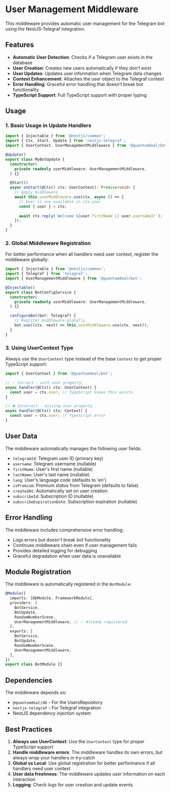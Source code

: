 # User Management Middleware

This middleware provides automatic user management for the Telegram bot using the NestJS-Telegraf integration.

## Features

- **Automatic User Detection**: Checks if a Telegram user exists in the database
- **User Creation**: Creates new users automatically if they don't exist
- **User Updates**: Updates user information when Telegram data changes
- **Context Enhancement**: Attaches the user object to the Telegraf context
- **Error Handling**: Graceful error handling that doesn't break bot functionality
- **TypeScript Support**: Full TypeScript support with proper typing

## Usage

### 1. Basic Usage in Update Handlers

```typescript
import { Injectable } from '@nestjs/common';
import { Ctx, Start, Update } from 'nestjs-telegraf';
import { UserContext, UserManagementMiddleware } from '@quantumdeal/bot';

@Update()
export class MyBotUpdate {
  constructor(
    private readonly userMiddleware: UserManagementMiddleware,
  ) {}

  @Start()
  async onStart(@Ctx() ctx: UserContext): Promise<void> {
    // Apply middleware
    await this.userMiddleware.use(ctx, async () => {
      // User is now available in ctx.user
      const { user } = ctx;
      
      await ctx.reply(`Welcome ${user.firstName || user.username}!`);
    });
  }
}
```

### 2. Global Middleware Registration

For better performance when all handlers need user context, register the middleware globally:

```typescript
import { Injectable } from '@nestjs/common';
import { Telegraf } from 'telegraf';
import { UserManagementMiddleware } from '@quantumdeal/bot';

@Injectable()
export class BotConfigService {
  constructor(
    private readonly userMiddleware: UserManagementMiddleware,
  ) {}

  configureBot(bot: Telegraf) {
    // Register middleware globally
    bot.use((ctx, next) => this.userMiddleware.use(ctx, next));
  }
}
```

### 3. Using UserContext Type

Always use the `UserContext` type instead of the base `Context` to get proper TypeScript support:

```typescript
import { UserContext } from '@quantumdeal/bot';

// ✅ Correct - with user property
async handler(@Ctx() ctx: UserContext) {
  const user = ctx.user; // TypeScript knows this exists
}

// ❌ Incorrect - missing user property
async handler(@Ctx() ctx: Context) {
  const user = ctx.user; // TypeScript error
}
```

## User Data

The middleware automatically manages the following user fields:

- `telegramId`: Telegram user ID (primary key)
- `username`: Telegram username (nullable)
- `firstName`: User's first name (nullable)
- `lastName`: User's last name (nullable)
- `lang`: User's language code (defaults to 'en')
- `isPremium`: Premium status from Telegram (defaults to false)
- `createdAt`: Automatically set on user creation
- `subscribeId`: Subscription ID (nullable)
- `subscribeExpirationDate`: Subscription expiration (nullable)

## Error Handling

The middleware includes comprehensive error handling:

- Logs errors but doesn't break bot functionality
- Continues middleware chain even if user management fails
- Provides detailed logging for debugging
- Graceful degradation when user data is unavailable

## Module Registration

The middleware is automatically registered in the `BotModule`:

```typescript
@Module({
  imports: [DbModule, FrameworkModule],
  providers: [
    BotService,
    BotUpdate,
    RandomNumberScene,
    UserManagementMiddleware, // ✅ Already registered
  ],
  exports: [
    BotService,
    BotUpdate,
    RandomNumberScene,
    UserManagementMiddleware,
  ],
})
export class BotModule {}
```

## Dependencies

The middleware depends on:

- `@quantumdeal/db` - For the UsersRepository
- `nestjs-telegraf` - For Telegraf integration
- NestJS dependency injection system

## Best Practices

1. **Always use UserContext**: Use the `UserContext` type for proper TypeScript support
2. **Handle middleware errors**: The middleware handles its own errors, but always wrap your handlers in try-catch
3. **Global vs Local**: Use global registration for better performance if all handlers need user context
4. **User data freshness**: The middleware updates user information on each interaction
5. **Logging**: Check logs for user creation and update events